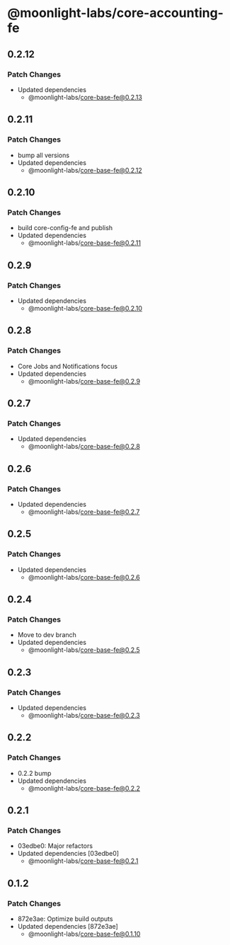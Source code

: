 # @moonlight-labs/core-accounting-fe

## 0.2.12

### Patch Changes

- Updated dependencies
  - @moonlight-labs/core-base-fe@0.2.13

## 0.2.11

### Patch Changes

- bump all versions
- Updated dependencies
  - @moonlight-labs/core-base-fe@0.2.12

## 0.2.10

### Patch Changes

- build core-config-fe and publish
- Updated dependencies
  - @moonlight-labs/core-base-fe@0.2.11

## 0.2.9

### Patch Changes

- Updated dependencies
  - @moonlight-labs/core-base-fe@0.2.10

## 0.2.8

### Patch Changes

- Core Jobs and Notifications focus
- Updated dependencies
  - @moonlight-labs/core-base-fe@0.2.9

## 0.2.7

### Patch Changes

- Updated dependencies
  - @moonlight-labs/core-base-fe@0.2.8

## 0.2.6

### Patch Changes

- Updated dependencies
  - @moonlight-labs/core-base-fe@0.2.7

## 0.2.5

### Patch Changes

- Updated dependencies
  - @moonlight-labs/core-base-fe@0.2.6

## 0.2.4

### Patch Changes

- Move to dev branch
- Updated dependencies
  - @moonlight-labs/core-base-fe@0.2.5

## 0.2.3

### Patch Changes

- Updated dependencies
  - @moonlight-labs/core-base-fe@0.2.3

## 0.2.2

### Patch Changes

- 0.2.2 bump
- Updated dependencies
  - @moonlight-labs/core-base-fe@0.2.2

## 0.2.1

### Patch Changes

- 03edbe0: Major refactors
- Updated dependencies [03edbe0]
  - @moonlight-labs/core-base-fe@0.2.1

## 0.1.2

### Patch Changes

- 872e3ae: Optimize build outputs
- Updated dependencies [872e3ae]
  - @moonlight-labs/core-base-fe@0.1.10
